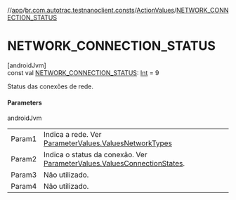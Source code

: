 //[app](../../../index.md)/[br.com.autotrac.testnanoclient.consts](../index.md)/[ActionValues](index.md)/[NETWORK_CONNECTION_STATUS](-n-e-t-w-o-r-k_-c-o-n-n-e-c-t-i-o-n_-s-t-a-t-u-s.md)

# NETWORK_CONNECTION_STATUS

[androidJvm]\
const val [NETWORK_CONNECTION_STATUS](-n-e-t-w-o-r-k_-c-o-n-n-e-c-t-i-o-n_-s-t-a-t-u-s.md): [Int](https://kotlinlang.org/api/latest/jvm/stdlib/kotlin/-int/index.html) = 9

Status das conexões de rede.

#### Parameters

androidJvm

| | |
|---|---|
| Param1 | Indica a rede. Ver [ParameterValues.ValuesNetworkTypes](../-parameter-values/-values-network-types/index.md) |
| Param2 | Indica o status da conexão. Ver [ParameterValues.ValuesConnectionStates](../-parameter-values/-values-connection-states/index.md). |
| Param3 | Não utilizado. |
| Param4 | Não utilizado. |

